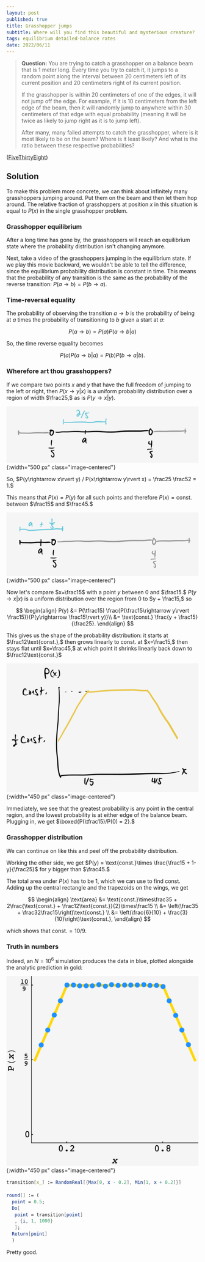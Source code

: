 ```yaml
---
layout: post
published: true
title: Grasshopper jumps
subtitle: Where will you find this beautiful and mysterious creature?
tags: equilibrium detailed-balance rates
date: 2022/06/11
---
```


>**Question:** You are trying to catch a grasshopper on a balance beam that is 1 meter long. Every time you try to catch it, it jumps to a random point along the interval between 20 centimeters left of its current position and 20 centimeters right of its current position.
>
>If the grasshopper is within 20 centimeters of one of the edges, it will not jump off the edge. For example, if it is 10 centimeters from the left edge of the beam, then it will randomly jump to anywhere within 30 centimeters of that edge with equal probability (meaning it will be twice as likely to jump right as it is to jump left).
>
>After many, many failed attempts to catch the grasshopper, where is it most likely to be on the beam? Where is it least likely? And what is the ratio between these respective probabilities?

<!--more-->

([FiveThirtyEight](https://fivethirtyeight.com/features/can-you-catch-the-grasshopper/))

## Solution

To make this problem more concrete, we can think about infinitely many grasshoppers jumping around. Put them on the beam and then let them hop around. The relative fraction of grasshoppers at position $x$ in this situation is equal to $P(x)$ in the single grasshopper problem. 

### Grasshopper equilibrium

After a long time has gone by, the grasshoppers will reach an equilibrium state where the probability distribution isn't changing anymore. 

Next, take a video of the grasshoppers jumping in the equilibrium state. If we play this movie backward, we wouldn't be able to tell the difference, since the equilibrium probability distribution is constant in time. This means that the probability of any transition is the same as the probability of the reverse transition: $P(a\rightarrow b) = P(b\rightarrow a).$ 

### Time-reversal equality

The probability of observing the transition $a\rightarrow b$ is the probability of being at $a$ times the probability of transitioning to $b$ given a start at $a:$

$$
  P(a\rightarrow b) = P(a) P(a \rightarrow b\rvert a)
$$

So, the time reverse equality becomes

$$
  P(a) P(a\rightarrow b\rvert a) = P(b) P(b\rightarrow a\rvert b).
$$

### Wherefore art thou grasshoppers?

If we compare two points $x$ and $y$ that have the full freedom of jumping to the left or right, then $P(x\rightarrow y\rvert x)$ is a uniform probability distribution over a region of width $\frac25,$ as is $P(y\rightarrow x\rvert y).$ 

![](/img/2022-06-11-grasshopper-free-jump.png){:width="500 px" class="image-centered"}

So, $P(y\rightarrow x\rvert y) / P(x\rightarrow y\rvert x) = \frac25 \frac52 = 1.$

This means that $P(x) = P(y)$ for all such points and therefore $P(x) = \text{const.}$ between $\frac15$ and $\frac45.$

<!-- Starting from the edges of this region, we can exploit the time-reversal equality again to get the rest of $P(x).$ -->

![](/img/2022-06-11-grasshopper-edge-jump.png){:width="500 px" class="image-centered"}

Now let's compare $x=\frac15$ with a point $y$ between $0$ and $\frac15.$ $P(y\rightarrow x\rvert x)$ is a uniform distribution over the region from $0$ to $y + \frac15,$ so

$$
  \begin{align}
    P(y) &= P(\tfrac15) \frac{P(\frac15\rightarrow y\rvert \frac15)}{P(y\rightarrow \frac15\rvert y)}\\
    &= \text{const.} \frac{y + \frac15}{\frac25}.
  \end{align}
$$

This gives us the shape of the probability distribution: it starts at $\frac12\text{const.},$ then grows linearly to $\text{const.}$ at $x=\frac15,$ then stays flat until $x=\frac45,$ at which point it shrinks linearly back down to $\frac12\text{const.}$

![](/img/2022-06-11-grasshopper-dist.png){:width="450 px" class="image-centered"}

Immediately, we see that the greatest probability is any point in the central region, and the lowest probability is at either edge of the balance beam. Plugging in, we get $\boxed{P(\tfrac15)/P(0) = 2}.$

### Grasshopper distribution

We can continue on like this and peel off the probability distribution.

Working the other side, we get $P(y) = \text{const.}\times \frac{\frac15 + 1-y}{\frac25}$ for $y$ bigger than $\frac45.$

The total area under $P(x)$ has to be $1,$ which we can use to find $\text{const.}$ Adding up the central rectangle and the trapezoids on the wings, we get

$$
  \begin{align}
    \text{area} &= \text{const.}\times\frac35 + 2\frac{\text{const.} + \frac12\text{const.}}{2}\times\frac15 \\
    &= \left(\frac35 + \frac32\frac15\right)\text{const.} \\
    &= \left(\frac{6}{10} + \frac{3}{10}\right)\text{const.},
  \end{align}
$$

which shows that $\text{const.} = 10/9.$

### Truth in numbers

Indeed, an $N=10^6$ simulation produces the data in blue, plotted alongside the analytic prediction in gold:

![](/img/2022-06-11-grasshopper-jump.png){:width="450 px" class="image-centered"}

```mathematica
transition[x_] := RandomReal[{Max[0, x - 0.2], Min[1, x + 0.2]}]

round[] := (
  point = 0.5;
  Do[
   point = transition[point]
   , {i, 1, 1000}
   ];
  Return[point]
  )
```

Pretty good.

<br>
